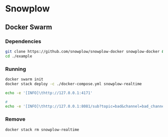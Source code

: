 # Snowplow

<!--
https://snowplowanalytics.com/customers/getninjas/
https://github.com/fishtown-analytics/snowplow
https://github.com/mleuthold/snowplow-helm-charts/tree/master/charts
https://github.com/snowplow/snowplow-docker
https://github.com/snowplow-incubator/snowplow-micro
https://github.com/nkt/snowplow-installation
https://github.com/snowplow-incubator/snowplow-google-analytics-plugin
-->

## Docker Swarm

### Dependencies

```sh
git clone https://github.com/snowplow/snowplow-docker snowplow-docker && cd "$_"
cd ./example
```

### Running

```sh
docker swarm init
docker stack deploy -c ./docker-compose.yml snowplow-realtime
```

```sh
echo -e '[INFO]\thttp://127.0.0.1:4171'

#
echo -e '[INFO]\thttp://127.0.0.1:8081/sub?topic=bad&channel=bad_channel'
```

### Remove

```sh
docker stack rm snowplow-realtime
```
